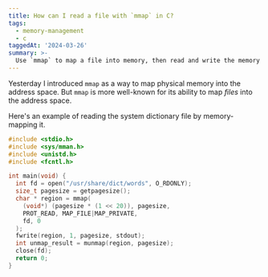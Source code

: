 ```yaml
---
title: How can I read a file with `mmap` in C?
tags:
  - memory-management
  - c
taggedAt: '2024-03-26'
summary: >-
  Use `mmap` to map a file into memory, then read and write the memory directly.
---
```


Yesterday I introduced `mmap` as a way to map physical memory into the address space. But `mmap` is more well-known for its ability to map _files_ into the address space.

Here's an example of reading the system dictionary file by memory-mapping it.

```c
#include <stdio.h>
#include <sys/mman.h>
#include <unistd.h>
#include <fcntl.h>

int main(void) {
  int fd = open("/usr/share/dict/words", O_RDONLY);
  size_t pagesize = getpagesize();
  char * region = mmap(
    (void*) (pagesize * (1 << 20)), pagesize,
    PROT_READ, MAP_FILE|MAP_PRIVATE,
    fd, 0
  );
  fwrite(region, 1, pagesize, stdout);
  int unmap_result = munmap(region, pagesize);
  close(fd);
  return 0;
}
```
